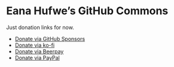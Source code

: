 # Eana Hufwe’s GitHub Commons
Just donation links for now.

- [Donate via GitHub Sponsors](https://github.com/sponsors/blueset)
- [Donate via ko-fi](https://ko-fi.com/blueset)
- [Donate via Beerpay](https://beerpay.io/blueset/ehForwarderBot)
- [Donate via PayPal](https://www.paypal.com/cgi-bin/webscr?cmd=_donations&business=ilove%401a23.com&item_name=Buy+Eana+a+cup+of+coffee&currency_code=USD&source=url)